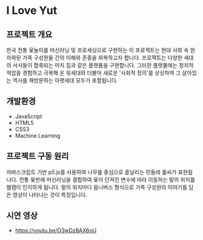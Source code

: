 # I Love Yut
## 프로젝트 개요
한국 전통 윷놀이를 머신러닝 및 프로세싱으로 구현하는 이 프로젝트는 현대 사회 속 원자화된 가족 구성원들 간의 이해와 존중을 회복하고자 합니다. 프로젝트는 다양한 세대의 서사들이 함축되는 마치 집과 같은 플랫폼을 구현합니다. 그러한 플랫폼에는 정치적 억압을
경험하고 극복해 온 윗세대와 더불어 새로운 '사회적 정의'를 상상하며 그 살아있는 역사를 재방문하는 아랫세대 모두가 포함됩니다.

## 개발환경
- JavaScript 
- HTML5 
- CSS3 
- Machine Learning

## 프로젝트 구동 원리
자바스크립트 기반 p5.js를 사용하여 나무를 중심으로 흩날리는 민들레 홀씨가 표현됩니다. 전통 윷판에 머신러닝을 결합하여 윷이 던져진 변수에 따라 이동하는 말의 위치를 웹캠이 인지하게 됩니다. 말의 위치마다 옴니버스 형식으로 가족 구성원의 이야기를 담은 영상이 나타나는 것이 특징입니다.

## 시연 영상
- https://youtu.be/O3wDz8AX6oU
